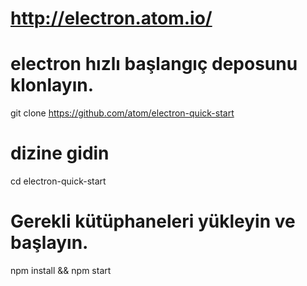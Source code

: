 # http://electron.atom.io/

# electron hızlı başlangıç deposunu klonlayın.
git clone https://github.com/atom/electron-quick-start

# dizine gidin
cd electron-quick-start

# Gerekli kütüphaneleri yükleyin ve başlayın.
npm install && npm start
